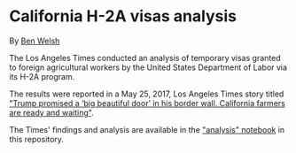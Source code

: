 # California H-2A visas analysis

By [Ben Welsh](mailto:ben.welsh@latimes.com)

The Los Angeles Times conducted an analysis of temporary visas granted to foreign agricultural workers by the United States Department of Labor via its H-2A program.

The results were reported in a May 25, 2017, Los Angeles Times story titled ["Trump promised a ‘big beautiful door’ in his border wall. California farmers are ready and waiting"](http://www.latimes.com/projects/la-fi-farm-labor-guestworkers/).

The Times' findings and analysis are available in the ["analysis" notebook](https://github.com/datadesk/california-h2a-visas-analysis/blob/master/04_analysis.ipynb) in this repository.
